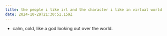 ```yaml
---
title: the people i like irl and the character i like in virtual world
date: 2024-10-29T21:30:51.159Z
---
```


- calm, cold, like a god looking out over the world.
